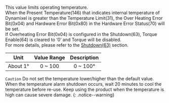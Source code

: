This value limits operating temperature.  
When the Present Temperature(146) that indicates internal temperature of Dynamixel is greater than the Temperature Limit(31), the Over Heating Error Bit(0x04) and Hardware Error Bit(0x80) in the Hardware Error Status(70) will be set.  
If Overheating Error Bit(0x04) is configured in the Shutdown(63), Torque Enable(64) is cleared to ‘0’ and Torque will be disabled.  
For more details, please refer to the [Shutdown(63)](#shutdown63) section.

|Unit|Value Range|Description|
| :---: | :---: | :---: |
|About 1&deg;|0 ~ 100|0 ~ 100&deg;|

`Caution` Do not set the temperature lower/higher than the default value. When the temperature alarm shutdown occurs, wait 20 minutes to cool the temperature before re-use. Keep using the product when the temperature is high can cause severe damage.
{: .notice--warning}
